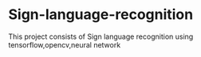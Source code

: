 # Sign-language-recognition
This project consists of Sign language recognition using tensorflow,opencv,neural network 
